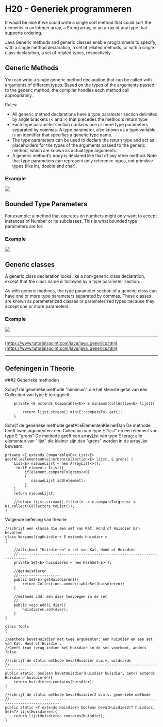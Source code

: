 # H20 - Generiek programmeren

It would be nice if we could write a single sort method that could sort the elements in an Integer array, a String array, or an array of any type that supports ordering.

Java Generic methods and generic classes enable programmers to specify, with a single method declaration, a set of related methods, or with a single class declaration, a set of related types, respectively.


## Generic Methods


You can write a single generic method declaration that can be called with arguments of different types. Based on the types of the arguments passed to the generic method, the compiler handles each method call appropriately. 

Rules: 

* All generic method declarations have a type parameter section delimited by angle brackets (< and >) that precedes the method's return type
* Each type parameter section contains one or more type parameters separated by commas. A type parameter, also known as a type variable, is an identifier that specifies a generic type name.
* The type parameters can be used to declare the return type and act as placeholders for the types of the arguments passed to the generic method, which are known as actual type arguments.
* A generic method's body is declared like that of any other method. Note that type parameters can represent only reference types, not primitive types (like int, double and char).

### Example

![](https://i.gyazo.com/c76952a74e958f470bb70fb560157b53.png)

## Bounded Type Parameters

For example: a method that operates on numbers might only want to accept instances of Number or its subclasses. This is what bounded type parameters are for.

### Example

![](https://i.gyazo.com/4a49090ae4ccabe3c4a74d5bbdad7f99.png)

## Generic classes

A generic class declaration looks like a non-generic class declaration, except that the class name is followed by a type parameter section.

As with generic methods, the type parameter section of a generic class can have one or more type parameters separated by commas. These classes are known as parameterized classes or parameterized types because they accept one or more parameters.

### Example

![](https://i.gyazo.com/2f048823c4049e1cf1d2cd259efea3db.png)


---
[https://www.tutorialspoint.com/java/java_generics.htm](https://www.tutorialspoint.com/java/java_generics.htm)

---

## Oefeningen in Theorie

###2 Generieke methoden

Schrijf de generieke methode "minimum" die het kleinste getal van een Collection van type E teruggeeft.

        private <E extends Comparable<E>> E minimum(Collection<E> lijst){
            
            return lijst.stream().min(E::compareTo).get();
        }

Schrijf de generieke methode geefAlleElementenKleinerDan
De methode heeft twee argumenten: een Collection van type E "lijst" en een element van type E "grens"
De methode geeft een arrayList van type E terug; alle elementen van "lijst" die kleiner zijn dan "grens" worden in de arrayList bewaard.
        
   	private <E extends Comparable<E>> List<E> geefAlleElementenKleinerDan(Collection<E> lijst, E grens) {
        List<E> nieuweLijst = new ArrayList<>();
         for(E element: lijst){
             if(element.compareTo(grens)<0) 
             {
             	nieuweLijst.add(element);
             } 
        }
        return nieuweLijst;
        
        //return lijst.stream().filter(e -> e.compareTo(grens) < 0).collect(Collectors.toList());
    }

Volgende oefening van theorie

	//schrijf een klasse die een set van Kat, Hond of Huisdier kan bevatten
	class VerzamelingHuisdier< E extends Huisdier >                                             
	{

    	//attribuut "huisdieren" = set van Kat, Hond of Huisdier
    	//--------------------------------------------------------------------------
    	private Set<E> huisdieren = new HashSet<E>();
    
		//getHuisdieren
		//-------------------
    	public Set<E> getHuisdieren(){
        	return Collections.unmodifiableSet(huisdieren);
    	}
    
		//methode add: een dier toevoegen in de set
		//------------------------------------------------------------
    	public void add(E dier){
        	huisdieren.add(dier);
    	}
	}	

	class Tools
	{

	//methode bevatHuisdier met twee argumenten: een huisdier en een set van Kat, Hond of Huisdier.
	//Geeft true terug indien het huisdier in de set voorkomt, anders false.

	//schrijf de static methode bevatHuisdier d.m.v. wildcards
	//------------------------------------------------------------------------------
	public static  boolean bevatHuisdier(Huisdier huisdier, Set<? extends Huisdier> huisdieren){
    	return huisdieren.contains(huisdier);
	}

	//schrijf de static methode bevatHuisdier2 d.m.v. generieke methode
	//---------------------------------------------------------------------------------------------
	public static <T extends Huisdier> boolean bevatHuisdier2(T huisdier, Set<T> lijstHuisdieren){
    	return lijstHuisdieren.contains(huisdier);
	}